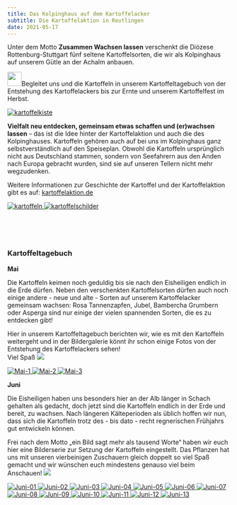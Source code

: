 ```yaml
---
title: Das Kolpinghaus auf dem Kartoffelacker
subtitle: Die Kartoffelaktion in Reutlingen
date: 2021-05-17
---
```


<!--mehr-->

Unter dem Motto **Zusammen Wachsen lassen** verschenkt die Diözese Rottenburg-Stuttgart fünf seltene Kartoffelsorten, die wir als Kolpinghaus auf unserem Gütle an der Achalm anbauen.

<img style="height: 2rem;" src="{% include img-link id='2021-05-17-das-kolpinghaus-auf-dem-kartoffelacker-kartoffeln-openmoji-27A1' %}">Begleitet uns und die Kartoffeln in unserem Kartoffeltagebuch von der Entstehung des Kartoffelackers bis zur Ernte und unserem Kartoffelfest im Herbst.

<div class="gallery">
<a href="{% include img-link options='c_fill,g_south,h_0.8,w_1.0/c_fill,g_south,h_1.0,w_0.7' id='2021-05-17-das-kolpinghaus-auf-dem-kartoffelacker-kartoffelkiste' %}" data-size="1047x675" data-med-size="1047x675" data-med="{% include img-link options='c_fill,g_south,h_0.8,w_1.0/c_fill,g_south,h_1.0,w_0.7' id='2021-05-17-das-kolpinghaus-auf-dem-kartoffelacker-kartoffelkiste' %}">
<img class="img-fluid mb-4 rounded mx-auto d-block w-75" src="{% include img-link id='2021-05-17-das-kolpinghaus-auf-dem-kartoffelacker-kartoffelkiste' options='c_fill,g_south,h_0.8,w_1.0/c_fill,g_south,h_1.0,w_0.7/w_800' %}" alt="kartoffelkiste" />
</a>
</div>

**Vielfalt neu entdecken, gemeinsam etwas schaffen und (er)wachsen lassen** – das ist die Idee hinter der Kartoffelaktion und auch die des Kolpinghauses. Kartoffeln gehören auch auf bei uns im Kolpinghaus ganz selbstverständlich auf den Speiseplan. Obwohl die Kartoffeln ursprünglich nicht aus Deutschland stammen, sondern von Seefahrern aus den Anden nach Europa gebracht wurden, sind sie auf unseren Tellern nicht mehr wegzudenken.

Weitere Informationen zur Geschichte der Kartoffel und der Kartoffelaktion gibt es auf: [kartoffelaktion.de](https://kartoffelaktion.de/)

<div class="row gallery">
<a class="col" href="{% include img-link id='2021-05-17-das-kolpinghaus-auf-dem-kartoffelacker-kartoffeln' %}" data-size="3648x2736" data-med-size="3648x2736" data-med="{% include img-link id='2021-05-17-das-kolpinghaus-auf-dem-kartoffelacker-kartoffeln' %}">
<img class="img-fluid mb-4 rounded" src="{% include img-link id='2021-05-17-das-kolpinghaus-auf-dem-kartoffelacker-kartoffeln' options='w_800' %}" alt="kartoffeln" />
</a>
<a class="col" href="{% include img-link id='2021-05-17-das-kolpinghaus-auf-dem-kartoffelacker-kartoffelschilder' %}" data-size="2736x3648" data-med-size="2736x3648" data-med="{% include img-link id='2021-05-17-das-kolpinghaus-auf-dem-kartoffelacker-kartoffelschilder' %}">
<img class="img-fluid mb-4 rounded" src="{% include img-link id='2021-05-17-das-kolpinghaus-auf-dem-kartoffelacker-kartoffelschilder' options='w_800' %}" alt="kartoffelschilder" />
</a>
</div>

<br><br><br>

### Kartoffeltagebuch

**Mai**

Die Kartoffeln keimen noch geduldig bis sie nach den Eisheiligen endlich in die Erde dürfen. Neben den verschenkten Kartoffelsorten dürfen auch noch einige andere - neue und alte - Sorten auf unserem Kartoffelacker gemeinsam wachsen: Rosa Tannenzapfen, Jubel, Bambercha Grumbern oder Asperga sind nur einige der vielen spannenden Sorten, die es zu entdecken gibt!

Hier in unserem Kartoffeltagebuch berichten wir, wie es mit den Kartoffeln weitergeht und in der Bildergalerie könnt ihr schon einige Fotos von der Entstehung des Kartoffelackers sehen! <br>Viel Spaß <img class="openmoji" src="{% include img-link id='2021-05-17-das-kolpinghaus-auf-dem-kartoffelacker-kartoffeln-openmoji-1F600' %}">

<div class="row gallery">
<a class="col" href="{% include img-link id='2021-05-17-das-kolpinghaus-auf-dem-kartoffelacker-mai-1' %}" data-size="1200x1600" data-med-size="1200x1600" data-med="{% include img-link id='2021-05-17-das-kolpinghaus-auf-dem-kartoffelacker-mai-1' %}">
<img class="img-fluid mb-4 rounded" src="{% include img-link id='2021-05-17-das-kolpinghaus-auf-dem-kartoffelacker-mai-1' options='w_800' %}" alt="Mai-1" />
</a>
<a class="col" href="{% include img-link id='2021-05-17-das-kolpinghaus-auf-dem-kartoffelacker-mai-2' %}" data-size="1200x1600" data-med-size="1200x1600" data-med="{% include img-link id='2021-05-17-das-kolpinghaus-auf-dem-kartoffelacker-mai-2' %}">
<img class="img-fluid mb-4 rounded" src="{% include img-link id='2021-05-17-das-kolpinghaus-auf-dem-kartoffelacker-mai-2' options='w_800' %}" alt="Mai-2" />
</a>
<a class="col" href="{% include img-link id='2021-05-17-das-kolpinghaus-auf-dem-kartoffelacker-mai-3' %}" data-size="480x640" data-med-size="480x640" data-med="{% include img-link id='2021-05-17-das-kolpinghaus-auf-dem-kartoffelacker-mai-3' %}">
<img class="img-fluid mb-4 rounded" src="{% include img-link id='2021-05-17-das-kolpinghaus-auf-dem-kartoffelacker-mai-3' options='w_800' %}" alt="Mai-3" />
</a>
</div>

**Juni**

Die Eisheiligen haben uns besonders hier an der Alb länger in Schach gehalten als gedacht, doch jetzt sind die Kartoffeln endlich in der Erde und bereit, zu wachsen. Nach längeren Kälteperioden als üblich hoffen wir nun, dass sich die Kartoffeln trotz des - bis dato - recht regnerischen Frühjahrs gut entwickeln können.

Frei nach dem Motto „ein Bild sagt mehr als tausend Worte“ haben wir euch hier eine Bilderserie zur Setzung der Kartoffeln eingestellt. Das Pflanzen hat uns mit unseren vierbeinigen Zuschauern gleich doppelt so viel Spaß gemacht und wir wünschen euch mindestens genauso viel beim Anschauen! <img class="openmoji" src="{% include img-link id='2021-05-17-das-kolpinghaus-auf-dem-kartoffelacker-kartoffeln-openmoji-1F600' %}">

<div class="row gallery">
<a class="col-lg-3 col-md-4 col-xs-6" href="{% include img-link id='2021-05-17-das-kolpinghaus-auf-dem-kartoffelacker-juni-01' %}" data-size="6000x4000" data-med-size="6000x4000" data-med="{% include img-link id='2021-05-17-das-kolpinghaus-auf-dem-kartoffelacker-juni-01' %}">
<img class="img-fluid mb-4 rounded" src="{% include img-link id='2021-05-17-das-kolpinghaus-auf-dem-kartoffelacker-juni-01' options='w_800' %}" alt="Juni-01" />
</a>
<a class="col-lg-3 col-md-4 col-xs-6" href="{% include img-link id='2021-05-17-das-kolpinghaus-auf-dem-kartoffelacker-juni-02' %}" data-size="6000x4000" data-med-size="6000x4000" data-med="{% include img-link id='2021-05-17-das-kolpinghaus-auf-dem-kartoffelacker-juni-02' %}">
<img class="img-fluid mb-4 rounded" src="{% include img-link id='2021-05-17-das-kolpinghaus-auf-dem-kartoffelacker-juni-02' options='w_800' %}" alt="Juni-02" />
</a>
<a class="col-lg-3 col-md-4 col-xs-6" href="{% include img-link id='2021-05-17-das-kolpinghaus-auf-dem-kartoffelacker-juni-03' %}" data-size="6000x4000" data-med-size="6000x4000" data-med="{% include img-link id='2021-05-17-das-kolpinghaus-auf-dem-kartoffelacker-juni-03' %}">
<img class="img-fluid mb-4 rounded" src="{% include img-link id='2021-05-17-das-kolpinghaus-auf-dem-kartoffelacker-juni-03' options='w_800' %}" alt="Juni-03" />
</a>
<a class="col-lg-3 col-md-4 col-xs-6" href="{% include img-link id='2021-05-17-das-kolpinghaus-auf-dem-kartoffelacker-juni-04' %}" data-size="6000x4000" data-med-size="6000x4000" data-med="{% include img-link id='2021-05-17-das-kolpinghaus-auf-dem-kartoffelacker-juni-04' %}">
<img class="img-fluid mb-4 rounded" src="{% include img-link id='2021-05-17-das-kolpinghaus-auf-dem-kartoffelacker-juni-04' options='w_800' %}" alt="Juni-04" />
</a>
<a class="col-lg-3 col-md-4 col-xs-6" href="{% include img-link id='2021-05-17-das-kolpinghaus-auf-dem-kartoffelacker-juni-05' %}" data-size="6000x4000" data-med-size="6000x4000" data-med="{% include img-link id='2021-05-17-das-kolpinghaus-auf-dem-kartoffelacker-juni-05' %}">
<img class="img-fluid mb-4 rounded" src="{% include img-link id='2021-05-17-das-kolpinghaus-auf-dem-kartoffelacker-juni-05' options='w_800' %}" alt="Juni-05" />
</a>
<a class="col-lg-3 col-md-4 col-xs-6" href="{% include img-link id='2021-05-17-das-kolpinghaus-auf-dem-kartoffelacker-juni-06' %}" data-size="6000x4000" data-med-size="6000x4000" data-med="{% include img-link id='2021-05-17-das-kolpinghaus-auf-dem-kartoffelacker-juni-06' %}">
<img class="img-fluid mb-4 rounded" src="{% include img-link id='2021-05-17-das-kolpinghaus-auf-dem-kartoffelacker-juni-06' options='w_800' %}" alt="Juni-06" />
</a>
<a class="col-lg-3 col-md-4 col-xs-6" href="{% include img-link id='2021-05-17-das-kolpinghaus-auf-dem-kartoffelacker-juni-07' %}" data-size="6000x4000" data-med-size="6000x4000" data-med="{% include img-link id='2021-05-17-das-kolpinghaus-auf-dem-kartoffelacker-juni-07' %}">
<img class="img-fluid mb-4 rounded" src="{% include img-link id='2021-05-17-das-kolpinghaus-auf-dem-kartoffelacker-juni-07' options='w_800' %}" alt="Juni-07" />
</a>
<a class="col-lg-3 col-md-4 col-xs-6" href="{% include img-link id='2021-05-17-das-kolpinghaus-auf-dem-kartoffelacker-juni-08' %}" data-size="4000x6000" data-med-size="4000x6000" data-med="{% include img-link id='2021-05-17-das-kolpinghaus-auf-dem-kartoffelacker-juni-08' %}">
<img class="img-fluid mb-4 rounded" src="{% include img-link id='2021-05-17-das-kolpinghaus-auf-dem-kartoffelacker-juni-08' options='w_800,h_533' %}" alt="Juni-08" />
</a>
<a class="col-lg-3 col-md-4 col-xs-6" href="{% include img-link id='2021-05-17-das-kolpinghaus-auf-dem-kartoffelacker-juni-09' %}" data-size="6000x4000" data-med-size="6000x4000" data-med="{% include img-link id='2021-05-17-das-kolpinghaus-auf-dem-kartoffelacker-juni-09' %}">
<img class="img-fluid mb-4 rounded" src="{% include img-link id='2021-05-17-das-kolpinghaus-auf-dem-kartoffelacker-juni-09' options='w_800' %}" alt="Juni-09" />
</a>
<a class="col-lg-3 col-md-4 col-xs-6" href="{% include img-link id='2021-05-17-das-kolpinghaus-auf-dem-kartoffelacker-juni-10' %}" data-size="6000x4000" data-med-size="6000x4000" data-med="{% include img-link id='2021-05-17-das-kolpinghaus-auf-dem-kartoffelacker-juni-10' %}">
<img class="img-fluid mb-4 rounded" src="{% include img-link id='2021-05-17-das-kolpinghaus-auf-dem-kartoffelacker-juni-10' options='w_800' %}" alt="Juni-10" />
</a>
<a class="col-lg-3 col-md-4 col-xs-6" href="{% include img-link id='2021-05-17-das-kolpinghaus-auf-dem-kartoffelacker-juni-11' %}" data-size="6000x4000" data-med-size="6000x4000" data-med="{% include img-link id='2021-05-17-das-kolpinghaus-auf-dem-kartoffelacker-juni-11' %}">
<img class="img-fluid mb-4 rounded" src="{% include img-link id='2021-05-17-das-kolpinghaus-auf-dem-kartoffelacker-juni-11' options='w_800' %}" alt="Juni-11" />
</a>
<a class="col-lg-3 col-md-4 col-xs-6" href="{% include img-link id='2021-05-17-das-kolpinghaus-auf-dem-kartoffelacker-juni-12' %}" data-size="6000x4000" data-med-size="6000x4000" data-med="{% include img-link id='2021-05-17-das-kolpinghaus-auf-dem-kartoffelacker-juni-12' %}">
<img class="img-fluid mb-4 rounded" src="{% include img-link id='2021-05-17-das-kolpinghaus-auf-dem-kartoffelacker-juni-12' options='w_800' %}" alt="Juni-12" />
</a>
<a class="col-lg-3 col-md-4 col-xs-6" href="{% include img-link id='2021-05-17-das-kolpinghaus-auf-dem-kartoffelacker-juni-13' %}" data-size="6000x4000" data-med-size="6000x4000" data-med="{% include img-link id='2021-05-17-das-kolpinghaus-auf-dem-kartoffelacker-juni-13' %}">
<img class="img-fluid mb-4 rounded" src="{% include img-link id='2021-05-17-das-kolpinghaus-auf-dem-kartoffelacker-juni-13' options='w_800' %}" alt="Juni-13" />
</a>
</div>
